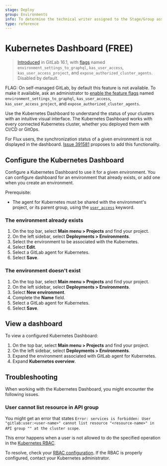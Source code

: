 ```yaml
---
stage: Deploy
group: Environments
info: To determine the technical writer assigned to the Stage/Group associated with this page, see https://about.gitlab.com/handbook/product/ux/technical-writing/#assignments
type: reference
---
```


# Kubernetes Dashboard **(FREE)**

> [Introduced](https://gitlab.com/gitlab-org/gitlab/-/issues/390769) in GitLab 16.1, with [flags](../../administration/feature_flags.md) named `environment_settings_to_graphql`, `kas_user_access`, `kas_user_access_project`, and `expose_authorized_cluster_agents`. Disabled by default.

FLAG:
On self-managed GitLab, by default this feature is not available. To make it available, ask an administrator to [enable the feature flags](../../administration/feature_flags.md) named `environment_settings_to_graphql`, `kas_user_access`, `kas_user_access_project`, and `expose_authorized_cluster_agents`.

Use the Kubernetes Dashboard to understand the status of your clusters with an intuitive visual interface.
The Kubernetes Dashboard works with every connected Kubernetes cluster, whether you deployed them
with CI/CD or GitOps.

For Flux users, the synchronization status of a given environment is not displayed in the dashboard.
[Issue 391581](https://gitlab.com/gitlab-org/gitlab/-/issues/391581) proposes to add this functionality.

## Configure the Kubernetes Dashboard

Configure a Kubernetes Dashboard to use it for a given environment.
You can configure dashboard for an environment that already exists, or
add one when you create an environment.

Prerequisite:

- The agent for Kubernetes must be shared with the environment's project, or its parent group, using the [`user_access`](../../user/clusters/agent/user_access.md) keyword.

### The environment already exists

1. On the top bar, select **Main menu > Projects** and find your project.
1. On the left sidebar, select **Deployments > Environments**.
1. Select the environment to be associated with the Kubernetes.
1. Select **Edit**.
1. Select a GitLab agent for Kubernetes.
1. Select **Save**.

### The environment doesn't exist

1. On the top bar, select **Main menu > Projects** and find your project.
1. On the left sidebar, select **Deployments > Environments**.
1. Select **New environment**.
1. Complete the **Name** field.
1. Select a GitLab agent for Kubernetes.
1. Select **Save**.

## View a dashboard

To view a configured Kubernetes Dashboard:

1. On the top bar, select **Main menu > Projects** and find your project.
1. On the left sidebar, select **Deployments > Environments**.
1. Expand the environment associated with GitLab agent for Kubernetes.
1. Expand **Kubernetes overview**.

## Troubleshooting

When working with the Kubernetes Dashboard, you might encounter the following issues.

### User cannot list resource in API group

You might get an error that states `Error: services is forbidden: User "gitlab:user:<user-name>" cannot list resource "<resource-name>" in API group "" at the cluster scope`.

This error happens when a user is not allowed to do the specified operation in the [Kubernetes RBAC](https://kubernetes.io/docs/reference/access-authn-authz/rbac/).

To resolve, check your [RBAC configuration](../../user/clusters/agent/user_access.md#configure-kubernetes-access). If the RBAC is properly configured, contact your Kubernetes administrator.
